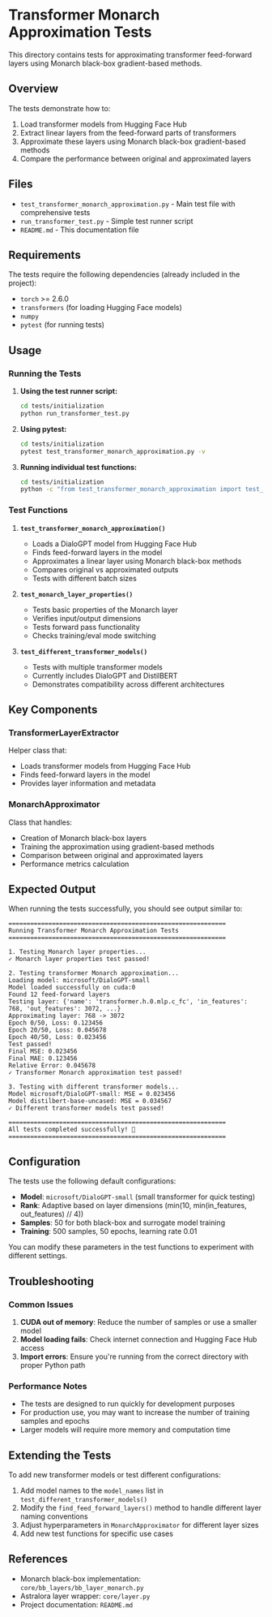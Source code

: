 # Transformer Monarch Approximation Tests

This directory contains tests for approximating transformer feed-forward layers using Monarch black-box gradient-based methods.

## Overview

The tests demonstrate how to:
1. Load transformer models from Hugging Face Hub
2. Extract linear layers from the feed-forward parts of transformers
3. Approximate these layers using Monarch black-box gradient-based methods
4. Compare the performance between original and approximated layers

## Files

- `test_transformer_monarch_approximation.py` - Main test file with comprehensive tests
- `run_transformer_test.py` - Simple test runner script
- `README.md` - This documentation file

## Requirements

The tests require the following dependencies (already included in the project):
- `torch` >= 2.6.0
- `transformers` (for loading Hugging Face models)
- `numpy`
- `pytest` (for running tests)

## Usage

### Running the Tests

1. **Using the test runner script:**
   ```bash
   cd tests/initialization
   python run_transformer_test.py
   ```

2. **Using pytest:**
   ```bash
   cd tests/initialization
   pytest test_transformer_monarch_approximation.py -v
   ```

3. **Running individual test functions:**
   ```bash
   cd tests/initialization
   python -c "from test_transformer_monarch_approximation import test_monarch_layer_properties; test_monarch_layer_properties()"
   ```

### Test Functions

1. **`test_transformer_monarch_approximation()`**
   - Loads a DialoGPT model from Hugging Face Hub
   - Finds feed-forward layers in the model
   - Approximates a linear layer using Monarch black-box methods
   - Compares original vs approximated outputs
   - Tests with different batch sizes

2. **`test_monarch_layer_properties()`**
   - Tests basic properties of the Monarch layer
   - Verifies input/output dimensions
   - Tests forward pass functionality
   - Checks training/eval mode switching

3. **`test_different_transformer_models()`**
   - Tests with multiple transformer models
   - Currently includes DialoGPT and DistilBERT
   - Demonstrates compatibility across different architectures

## Key Components

### TransformerLayerExtractor
Helper class that:
- Loads transformer models from Hugging Face Hub
- Finds feed-forward layers in the model
- Provides layer information and metadata

### MonarchApproximator
Class that handles:
- Creation of Monarch black-box layers
- Training the approximation using gradient-based methods
- Comparison between original and approximated layers
- Performance metrics calculation

## Expected Output

When running the tests successfully, you should see output similar to:

```
============================================================
Running Transformer Monarch Approximation Tests
============================================================

1. Testing Monarch layer properties...
✓ Monarch layer properties test passed!

2. Testing transformer Monarch approximation...
Loading model: microsoft/DialoGPT-small
Model loaded successfully on cuda:0
Found 12 feed-forward layers
Testing layer: {'name': 'transformer.h.0.mlp.c_fc', 'in_features': 768, 'out_features': 3072, ...}
Approximating layer: 768 -> 3072
Epoch 0/50, Loss: 0.123456
Epoch 20/50, Loss: 0.045678
Epoch 40/50, Loss: 0.023456
Test passed!
Final MSE: 0.023456
Final MAE: 0.123456
Relative Error: 0.045678
✓ Transformer Monarch approximation test passed!

3. Testing with different transformer models...
Model microsoft/DialoGPT-small: MSE = 0.023456
Model distilbert-base-uncased: MSE = 0.034567
✓ Different transformer models test passed!

============================================================
All tests completed successfully! 🎉
============================================================
```

## Configuration

The tests use the following default configurations:
- **Model**: `microsoft/DialoGPT-small` (small transformer for quick testing)
- **Rank**: Adaptive based on layer dimensions (min(10, min(in_features, out_features) // 4))
- **Samples**: 50 for both black-box and surrogate model training
- **Training**: 500 samples, 50 epochs, learning rate 0.01

You can modify these parameters in the test functions to experiment with different settings.

## Troubleshooting

### Common Issues

1. **CUDA out of memory**: Reduce the number of samples or use a smaller model
2. **Model loading fails**: Check internet connection and Hugging Face Hub access
3. **Import errors**: Ensure you're running from the correct directory with proper Python path

### Performance Notes

- The tests are designed to run quickly for development purposes
- For production use, you may want to increase the number of training samples and epochs
- Larger models will require more memory and computation time

## Extending the Tests

To add new transformer models or test different configurations:

1. Add model names to the `model_names` list in `test_different_transformer_models()`
2. Modify the `find_feed_forward_layers()` method to handle different layer naming conventions
3. Adjust hyperparameters in `MonarchApproximator` for different layer sizes
4. Add new test functions for specific use cases

## References

- Monarch black-box implementation: `core/bb_layers/bb_layer_monarch.py`
- Astralora layer wrapper: `core/layer.py`
- Project documentation: `README.md`
